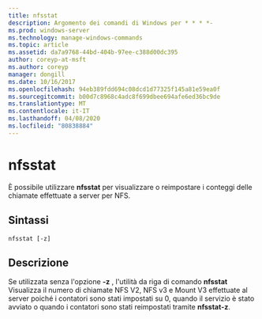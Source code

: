 ```yaml
---
title: nfsstat
description: Argomento dei comandi di Windows per * * * *-
ms.prod: windows-server
ms.technology: manage-windows-commands
ms.topic: article
ms.assetid: da7a9768-44bd-404b-97ee-c388d00dc395
author: coreyp-at-msft
ms.author: coreyp
manager: dongill
ms.date: 10/16/2017
ms.openlocfilehash: 94eb389fdd694c08dcd1d77325f145a81e59ea0f
ms.sourcegitcommit: b00d7c8968c4adc8f699dbee694afe6ed36bc9de
ms.translationtype: MT
ms.contentlocale: it-IT
ms.lasthandoff: 04/08/2020
ms.locfileid: "80838884"
---
```

# <a name="nfsstat"></a>nfsstat



È possibile utilizzare **nfsstat** per visualizzare o reimpostare i conteggi delle chiamate effettuate a server per NFS.

## <a name="syntax"></a>Sintassi

```
nfsstat [-z]
```

## <a name="description"></a>Descrizione

Se utilizzata senza l'opzione **-z** , l'utilità da riga di comando **nfsstat** Visualizza il numero di chiamate NFS V2, NFS v3 e Mount V3 effettuate al server poiché i contatori sono stati impostati su 0, quando il servizio è stato avviato o quando i contatori sono stati reimpostati tramite **nfsstat-z**.